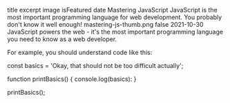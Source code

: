 title	excerpt	image	isFeatured	date
Mastering JavaScript
JavaScript is the most important programming language for web development. You probably don't know it well enough!
mastering-js-thumb.png
false
2021-10-30
JavaScript powers the web - it's the most important programming language you need to know as a web developer.

For example, you should understand code like this:

const basics = 'Okay, that should not be too difficult actually';

function printBasics() {
  console.log(basics):
}

printBasics();